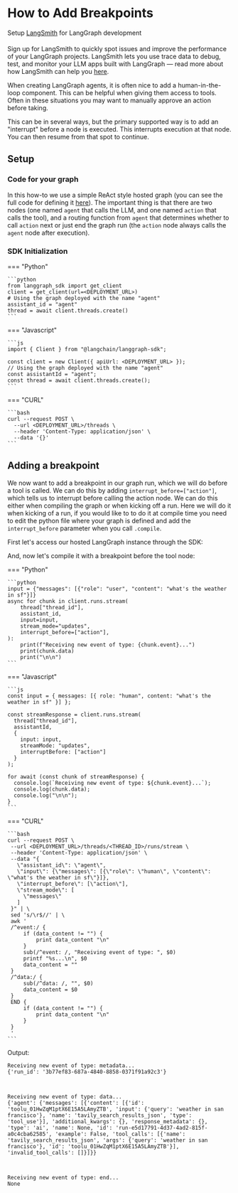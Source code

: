 # How to Add Breakpoints

<div class="admonition tip">
    <p class="admonition-title">Setup <a href="https://smith.langchain.com">LangSmith</a> for LangGraph development</p>
    <p style="padding-top: 5px;">
        Sign up for LangSmith to quickly spot issues and improve the performance of your LangGraph projects. LangSmith lets you use trace data to debug, test, and monitor your LLM apps built with LangGraph — read more about how LangSmith can help you <a href="https://docs.smith.langchain.com
        ">here</a>. 
    </p>
</div>    

When creating LangGraph agents, it is often nice to add a human-in-the-loop component.
This can be helpful when giving them access to tools.
Often in these situations you may want to manually approve an action before taking.

This can be in several ways, but the primary supported way is to add an "interrupt" before a node is executed.
This interrupts execution at that node.
You can then resume from that spot to continue.  

## Setup

### Code for your graph

In this how-to we use a simple ReAct style hosted graph (you can see the full code for defining it [here](../../how-tos/human_in_the_loop/breakpoints.ipynb)). The important thing is that there are two nodes (one named `agent` that calls the LLM, and one named `action` that calls the tool), and a routing function from `agent` that determines whether to call `action` next or just end the graph run (the `action` node always calls the `agent` node after execution).

### SDK Initialization


=== "Python"

    ```python
    from langgraph_sdk import get_client
    client = get_client(url=<DEPLOYMENT_URL>)
    # Using the graph deployed with the name "agent"
    assistant_id = "agent"
    thread = await client.threads.create()
    ```

=== "Javascript"

    ```js
    import { Client } from "@langchain/langgraph-sdk";

    const client = new Client({ apiUrl: <DEPLOYMENT_URL> });
    // Using the graph deployed with the name "agent"
    const assistantId = "agent";
    const thread = await client.threads.create();
    ```

=== "CURL"

    ```bash
    curl --request POST \
      --url <DEPLOYMENT_URL>/threads \
      --header 'Content-Type: application/json' \
      --data '{}'
    ```

## Adding a breakpoint

We now want to add a breakpoint in our graph run, which we will do before a tool is called.
We can do this by adding `interrupt_before=["action"]`, which tells us to interrupt before calling the action node.
We can do this either when compiling the graph or when kicking off a run.
Here we will do it when kicking of a run, if you would like to to do it at compile time you need to edit the python file where your graph is defined and add the `interrupt_before` parameter when you call `.compile`.

First let's access our hosted LangGraph instance through the SDK:

And, now let's compile it with a breakpoint before the tool node:

=== "Python"

    ```python
    input = {"messages": [{"role": "user", "content": "what's the weather in sf"}]}
    async for chunk in client.runs.stream(
        thread["thread_id"],
        assistant_id,
        input=input,
        stream_mode="updates",
        interrupt_before=["action"],
    ):
        print(f"Receiving new event of type: {chunk.event}...")
        print(chunk.data)
        print("\n\n")
    ```
=== "Javascript"

    ```js
    const input = { messages: [{ role: "human", content: "what's the weather in sf" }] };

    const streamResponse = client.runs.stream(
      thread["thread_id"],
      assistantId,
      {
        input: input,
        streamMode: "updates",
        interruptBefore: ["action"]
      }
    );

    for await (const chunk of streamResponse) {
      console.log(`Receiving new event of type: ${chunk.event}...`);
      console.log(chunk.data);
      console.log("\n\n");
    }
    ```
    
=== "CURL"

    ```bash
    curl --request POST \
     --url <DEPLOYMENT_URL>/threads/<THREAD_ID>/runs/stream \
     --header 'Content-Type: application/json' \
     --data "{
       \"assistant_id\": \"agent\",
       \"input\": {\"messages\": [{\"role\": \"human\", \"content\": \"what's the weather in sf\"}]},
       \"interrupt_before\": [\"action\"],
       \"stream_mode\": [
         \"messages\"
       ]
     }" | \
     sed 's/\r$//' | \
     awk '
     /^event:/ {
         if (data_content != "") {
             print data_content "\n"
         }
         sub(/^event: /, "Receiving event of type: ", $0)
         printf "%s...\n", $0
         data_content = ""
     }
     /^data:/ {
         sub(/^data: /, "", $0)
         data_content = $0
     }
     END {
         if (data_content != "") {
             print data_content "\n"
         }
     }
     '
    ```

Output:

    Receiving new event of type: metadata...
    {'run_id': '3b77ef83-687a-4840-8858-0371f91a92c3'}
    
    
    
    Receiving new event of type: data...
    {'agent': {'messages': [{'content': [{'id': 'toolu_01HwZqM1ptX6E15A5LAmyZTB', 'input': {'query': 'weather in san francisco'}, 'name': 'tavily_search_results_json', 'type': 'tool_use'}], 'additional_kwargs': {}, 'response_metadata': {}, 'type': 'ai', 'name': None, 'id': 'run-e5d17791-4d37-4ad2-815f-a0c4cba62585', 'example': False, 'tool_calls': [{'name': 'tavily_search_results_json', 'args': {'query': 'weather in san francisco'}, 'id': 'toolu_01HwZqM1ptX6E15A5LAmyZTB'}], 'invalid_tool_calls': []}]}}
    
    
    
    Receiving new event of type: end...
    None
    
    
    

